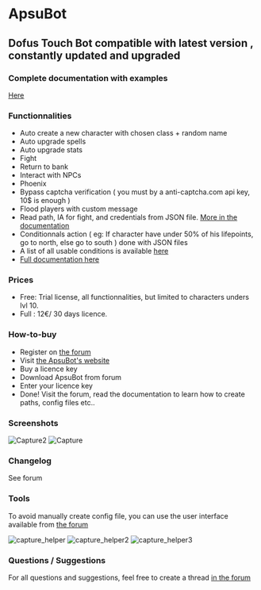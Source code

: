 # ApsuBot
## Dofus Touch Bot compatible with latest version , constantly updated and upgraded

### Complete documentation with examples 
[Here](https://rob-ot.ninja/documentation/)

### Functionnalities
- Auto create a new character with chosen class + random name
- Auto upgrade spells
- Auto upgrade stats
- Fight
- Return to bank
- Interact with NPCs
- Phoenix
- Bypass captcha verification ( you must by a anti-captcha.com api key, 10$ is enough )
- Flood players with custom message
- Read path, IA for fight, and credentials from JSON file. [More in the documentation](https://rob-ot.ninja/documentation)
- Conditionnals action ( eg: If character have under 50% of his lifepoints, go to north, else go to south ) done with JSON files
- A list of all usable conditions is available [here](https://rob-ot.ninja/documentation)
- [Full documentation here](https://rob-ot.ninja/documentation)

### Prices
- Free: Trial license, all functionnalities, but limited to characters unders lvl 10.
- Full : 12€/ 30 days licence.

### How-to-buy
- Register on [the forum](https://rob-ot-ninja.forumactif.com/) 
- Visit [the ApsuBot's website](https://rob-ot.ninja/acheter-rob-ot-2)
- Buy a licence key
- Download ApsuBot from forum
- Enter your licence key
- Done! Visit the forum, read the documentation to learn how to create paths, config files etc..

### Screenshots
![Capture2](https://user-images.githubusercontent.com/45556777/124678569-178c6d00-dec3-11eb-8695-b67482e23a9c.PNG)
![Capture](https://user-images.githubusercontent.com/45556777/124678574-19563080-dec3-11eb-9963-e401f42bc56b.PNG)

### Changelog
See forum

### Tools
To avoid manually create config file, you can use the user interface available from [the forum](https://rob-ot-ninja.forumactif.com/t12-tool-createur-de-fichiers-de-configuration)

![capture_helper](https://user-images.githubusercontent.com/45556777/124032067-62584180-d9f8-11eb-9e27-1ed5a5b56695.PNG)
![capture_helper2](https://user-images.githubusercontent.com/45556777/124032074-64220500-d9f8-11eb-9dd3-bb0711d9fee5.PNG)
![capture_helper3](https://user-images.githubusercontent.com/45556777/124032077-65ebc880-d9f8-11eb-87c1-d3360523e2b5.PNG)

### Questions / Suggestions
For all questions and suggestions, feel free to create a thread [in the forum](https://rob-ot-ninja.forumactif.com)
